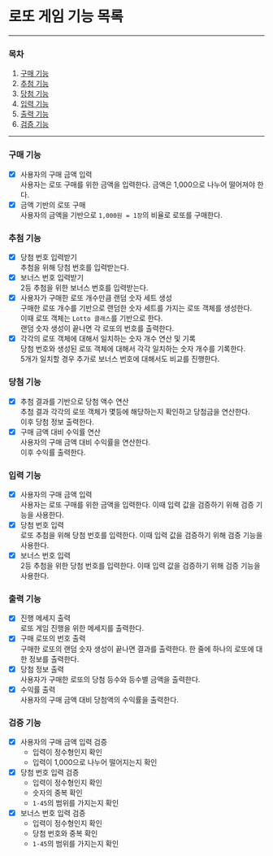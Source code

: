 # 로또 게임 기능 목록

---
### 목차
1. [구매 기능](#구매-기능)
2. [추첨 기능](#추첨-기능)
3. [당첨 기능](#당첨-기능)
4. [입력 기능](#입력-기능)
5. [출력 기능](#출력-기능)
6. [검증 기능](#검증-기능)

---

### 구매 기능
- [x] 사용자의 구매 금액 입력 <br>
사용자는 로또 구매를 위한 금액을 입력한다. 금액은 1,000으로 나누어 떨어져야 한다.
- [x] 금액 기반의 로또 구매 <br>
사용자의 금액을 기반으로 `1,000원 = 1장`의 비율로 로또를 구매한다.

### 추첨 기능
- [x] 당첨 번호 입력받기 <br>
추첨을 위해 당첨 번호를 입력받는다.
- [x] 보너스 번호 입력받기 <br>
2등 추첨을 위한 보너스 번호를 입력받는다.
- [x] 사용자가 구매한 로또 개수만큼 랜덤 숫자 세트 생성 <br>
구매한 로또 개수를 기반으로 랜덤한 숫자 세트를 가지는 로또 객체를 생성한다. <br>
이때 로또 객체는 `Lotto 클래스`를 기반으로 한다. <br>
랜덤 숫자 생성이 끝나면 각 로또의 번호를 출력한다.
- [x] 각각의 로또 객체에 대해서 일치하는 숫자 개수 연산 및 기록 <br>
당첨 번호와 생성된 로또 객체에 대해서 각각 일치하는 숫자 개수를 기록한다. <br>
5개가 일치할 경우 추가로 보너스 번호에 대해서도 비교를 진행한다.

### 당첨 기능
- [x] 추첨 결과를 기반으로 당첨 액수 연산 <br>
추첨 결과 각각의 로또 객체가 몇등에 해당하는지 확인하고 당첨금을 연산한다. <br>
이후 당첨 정보 출력한다.
- [x] 구매 금액 대비 수익률 연산 <br>
사용자의 구매 금액 대비 수익률을 연산한다. <br>
이후 수익률 출력한다.

### 입력 기능
- [x] 사용자의 구매 금액 입력 <br>
사용자는 로또 구매를 위한 금액을 입력한다. 이때 입력 값을 검증하기 위해 검증 기능을 사용한다.
- [x] 당첨 번호 입력 <br>
로또 추첨을 위해 당첨 번호를 입력한다. 이때 입력 값을 검증하기 위해 검증 기능을 사용한다.
- [x] 보너스 번호 입력 <br>
2등 추첨을 위한 당첨 번호를 입력한다. 이때 입력 값을 검증하기 위해 검증 기능을 사용한다.

### 출력 기능
- [x] 진행 메세지 출력 <br>
로또 게임 진행을 위한 메세지를 출력한다.
- [x] 구매 로또의 번호 출력 <br>
구매한 로또의 랜덤 숫자 생성이 끝나면 결과를 출력한다. 한 줄에 하나의 로또에 대한 정보를 출력한다.
- [x] 당첨 정보 출력 <br>
사용자가 구매한 로또의 당첨 등수와 등수별 금액을 출력한다.
- [x] 수익률 출력 <br>
사용자의 구매 금액 대비 당첨액의 수익률을 출력한다.

### 검증 기능
- [x] 사용자의 구매 금액 입력 검증
   * 입력이 정수형인지 확인
   * 입력이 1,000으로 나누어 떨어지는지 확인
- [x] 당첨 번호 입력 검증
   * 입력이 정수형인지 확인
   * 숫자의 중복 확인
   * `1-45`의 범위를 가지는지 확인
- [x] 보너스 번호 입력 검증
   * 입력이 정수형인지 확인
   * 당첨 번호와 중복 확인
   * `1-45`의 범위를 가지는지 확인